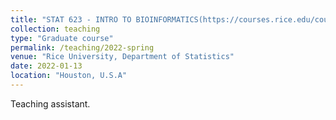```yaml
---
title: "STAT 623 - INTRO TO BIOINFORMATICS(https://courses.rice.edu/courses/!SWKSCAT.cat?p_action=COURSE&p_term=201420&p_crn=21099)"
collection: teaching
type: "Graduate course"
permalink: /teaching/2022-spring
venue: "Rice University, Department of Statistics"
date: 2022-01-13
location: "Houston, U.S.A"
---
```


Teaching assistant.
